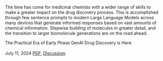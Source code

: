 The time has come for medicinal chemists with a wider range of skills to make a greater impact on the drug discovery process. This is accomplished through few sentence prompts to modern Large Language Models across many devices that generate informed responses based on vast amounts of chemical information. Stepwise building of molecules in greater detail, and the transition to larger biomolecule generations are on the road ahead.

The Practical Era of Early Phase GenAI Drug Discovery is Here. <br> 
<br>
July 11, 2024 [PDF](https://drive.google.com/file/d/1heg0iLPUOb6lcXLcg491-_cgRb99NsRh/view?usp=sharing), [Discussion](https://www.youtube.com/watch?v=tBMfQGPUdAk).
